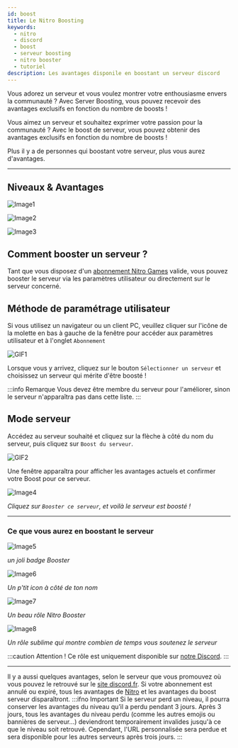 ```yaml
---
id: boost
title: Le Nitro Boosting
keywords:
  - nitro
  - discord
  - boost
  - serveur boosting
  - nitro booster 
  - tutoriel
description: Les avantages disponile en boostant un serveur discord
---
```



Vous adorez un serveur et vous voulez montrer votre enthousiasme envers la communauté ? Avec Server Boosting, vous pouvez recevoir des avantages exclusifs en fonction du nombre de boosts !

Vous aimez un serveur et souhaitez exprimer votre passion pour la communauté ? Avec le boost de serveur, vous pouvez obtenir des avantages exclusifs en fonction du nombre de boosts !

Plus il y a de personnes qui boostant votre serveur, plus vous aurez d'avantages.

---

## **Niveaux & Avantages**

![Image1](https://i.discord.fr/tTO.png)

![Image2](https://i.discord.fr/WoE.png)

![Image3](https://i.discord.fr/MrS.png)



## **Comment booster un serveur ?**

Tant que vous disposez d'un [abonnement Nitro Games](https://discord.com/nitro) valide, vous pouvez booster le serveur via les paramètres utilisateur ou directement sur le serveur concerné.

## **Méthode de paramétrage utilisateur**

Si vous utilisez un navigateur ou un client PC, veuillez cliquer sur l'icône de la molette en bas à gauche de la fenêtre pour accéder aux paramètres utilisateur et à l'onglet `Abonnement`

![GIF1](https://i.discord.fr/n6D.gif)

Lorsque vous y arrivez, cliquez sur le bouton `Sélectionner un serveur` et choisissez un serveur qui mérite d'être boosté !

:::info Remarque
Vous devez être membre du serveur pour l'améliorer, sinon le serveur n'apparaîtra pas dans cette liste.
:::

## **Mode serveur**

Accédez au serveur souhaité et cliquez sur la flèche à côté du nom du serveur, puis cliquez sur `Boost du serveur`.

![GIF2](https://i.discord.fr/axN.gif)

Une fenêtre apparaîtra pour afficher les avantages actuels et confirmer votre Boost pour ce serveur.

![Image4](https://i.discord.fr/ii1.png)

*Cliquez sur `Booster ce serveur`, et voilà le serveur est boosté !*

---

### **Ce que vous aurez en boostant le serveur**


![Image5](https://i.discord.fr/oWq.png)

*un joli badge Booster*

![Image6](https://i.discord.fr/3wQ.png)

*Un p'tit icon à côté de ton nom*

![Image7](https://i.discord.fr/Qqd.png)

*Un beau rôle Nitro Booster*

![Image8](https://i.discord.fr/0hf.png)

*Un rôle sublime qui montre combien de temps vous soutenez le serveur*

:::caution Attention !
Ce rôle est uniquement disponible sur [notre Discord](https://discord.gg/FR "discord.gg/FR").
:::

---

Il y a aussi quelques avantages, selon le serveur que vous promouvez où vous pouvez le retrouvé sur le [site discord.fr](https://discord.fr/serveur "Consulter le tableau des avantages des rôles").
Si votre abonnement est annulé ou expiré, tous les avantages de [Nitro](https://discord.com/nitro) et les avantages du boost serveur disparaîtront.
:::ifno Important
Si le serveur perd un niveau, il pourra conserver les avantages du niveau qu’il a perdu pendant 3 jours. Après 3 jours, tous les avantages du niveau perdu (comme les autres emojis ou bannières de serveur...) deviendront temporairement invalides jusqu'à ce que le niveau soit retrouvé.
Cependant, l'URL personnalisée sera perdue et sera disponible pour les autres serveurs après trois jours.
:::

